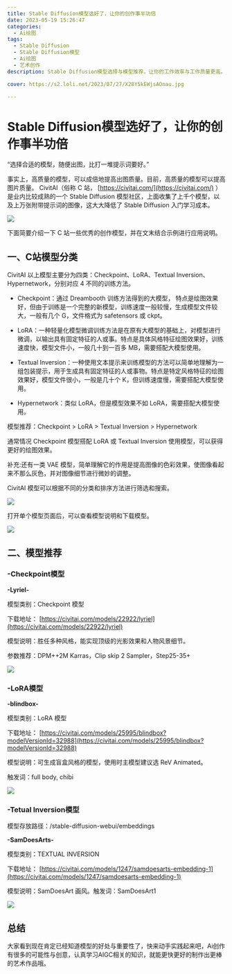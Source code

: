 ```yaml
---
title: Stable Diffusion模型选好了，让你的创作事半功倍
date: 2023-05-19 15:26:47
categories:
  - Ai绘图
tags:
  - Stable Diffusion
  - Stable Diffusion模型
  - Ai绘图
  - 艺术创作
description: Stable Diffusion模型选择与模型推荐，让你的工作效率与工作质量更高。

cover: https://s2.loli.net/2023/07/27/X28Y5kEWjsAOnau.jpg

---
```

#  Stable Diffusion模型选好了，让你的创作事半功倍

“选择合适的模型，随便出图，比打一堆提示词要好。”

事实上，高质量的模型，可以成倍地提高出图质量。目前，高质量的模型可以提高图片质量。 CivitAI（俗称 C 站， [https://civitai.com/](https://civitai.com/) ）是业内比较成熟的一个 Stable Diffusion 模型社区，上面收集了上千个模型，以及上万张附带提示词的图像，这大大降低了 Stable Diffusion 入门学习成本。

![](https://s2.loli.net/2023/07/27/X28Y5kEWjsAOnau.jpg)

下面简要介绍一下 C 站一些优秀的创作模型，并在文末结合示例进行应用说明。

## 一、C站模型分类

CivitAI 以上模型主要分为四类：Checkpoint、LoRA、Textual Inversion、Hypernetwork，分别对应 4 不同的训练方法。

- Checkpoint：通过 Dreambooth 训练方法得到的大模型， 特点是绘图效果好，但由于训练是一个完整的新模型，训练速度一般较慢，生成模型文件较大，一般有几个 G，文件格式为 safetensors 或 ckpt。

- LoRA：一种轻量化模型微调训练方法是在原有大模型的基础上，对模型进行微调，以输出具有固定特征的人或事。特点是具体风格特征绘图效果好，训练速度快，模型文件小，一般几十到一百多 MB，需要搭配大模型使用。

- Textual Inversion：一种使用文本提示来训练模型的方法可以简单地理解为一组包装提示，用于生成具有固定特征的人或事物。特点是特定风格特征的绘图效果好，模型文件很小，一般是几十个 K，但训练速度慢，需要搭配大模型使用。

- Hypernetwork：类似 LoRA，但是模型效果不如 LoRA，需要搭配大模型使用。

模型推荐：Checkpoint > LoRA > Textual Inversion > Hypernetwork

通常情况 Checkpoint 模型搭配 LoRA 或 Textual Inversion 使用模型，可以获得更好的绘图效果。

补充:还有一类 VAE 模型，简单理解它的作用是提高图像的色彩效果，使图像看起来不那么灰色，并对图像细节进行微妙的调整。

CivitAI 模型可以根据不同的分类和排序方法进行筛选和搜索。

![](https://s2.loli.net/2023/07/27/NEsMOw2yz6YhTRp.jpg)

打开单个模型页面后，可以查看模型说明和下载模型。

![](https://s2.loli.net/2023/07/27/MslgPoxUcimZTWw.jpg)

## 二、模型推荐

### -Checkpoint模型

**-Lyriel-**

模型类别：Checkpoint 模型

下载地址： [https://civitai.com/models/22922/lyriel](https://civitai.com/models/22922/lyriel)

模型说明：胜任多种风格，能实现顶级的光影效果和人物风景细节。

参数推荐：DPM++2M Karras，Clip skip 2 Sampler，Step25-35+

![](https://s2.loli.net/2023/07/27/lL7ams3ogZeMQF2.jpg)

### -LoRA模型

**-blindbox-**

模型类别：LoRA 模型

下载地址： [https://civitai.com/models/25995/blindbox?modelVersionId=32988](https://civitai.com/models/25995/blindbox?modelVersionId=32988)

模型说明：可生成盲盒风格的模型，使用时主模型建议选 ReV Animated。

触发词：full body, chibi

![](https://s2.loli.net/2023/07/27/mT5V9NkJEZ1tnAl.jpg)

### -Tetual Inversion模型

模型存放路径：/stable-diffusion-webui/embeddings

**-SamDoesArts-**

模型类别：TEXTUAL INVERSION

下载地址： [https://civitai.com/models/1247/samdoesarts-embedding-1](https://civitai.com/models/1247/samdoesarts-embedding-1)

模型说明：SamDoesArt 画风。触发词：SamDoesArt1

![](https://s2.loli.net/2023/07/27/H5c4YCXSyTBUQ2d.jpg)

## 总结

大家看到现在肯定已经知道模型的好处与重要性了，快来动手实践起来吧，Ai创作有很多的可能性与创意，认真学习AIGC相关的知识，就能更快更好的制作出更棒的艺术作品哦。






